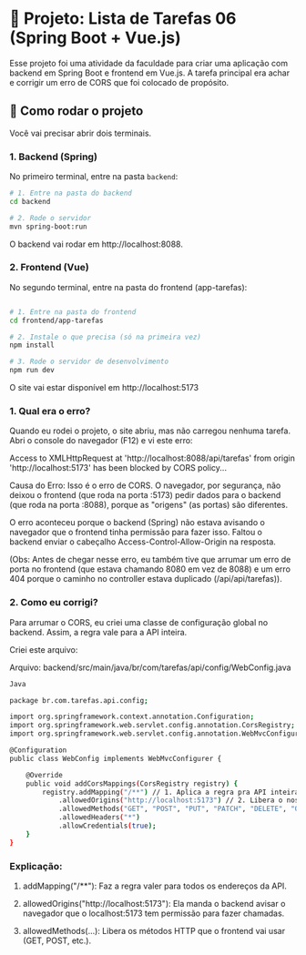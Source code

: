 # 🧩 Projeto: Lista de Tarefas 06 (Spring Boot + Vue.js)

Esse projeto foi uma atividade da faculdade para criar uma aplicação com backend em Spring Boot e frontend em Vue.js. A tarefa principal era achar e corrigir um erro de CORS que foi colocado de propósito.

## 🚀 Como rodar o projeto

Você vai precisar abrir dois terminais.

### 1. Backend (Spring)

No primeiro terminal, entre na pasta `backend`:

```bash
# 1. Entre na pasta do backend
cd backend

# 2. Rode o servidor
mvn spring-boot:run
```

O backend vai rodar em http://localhost:8088.

### 2. Frontend (Vue)

No segundo terminal, entre na pasta do frontend (app-tarefas):

```bash

# 1. Entre na pasta do frontend
cd frontend/app-tarefas

# 2. Instale o que precisa (só na primeira vez)
npm install

# 3. Rode o servidor de desenvolvimento
npm run dev
```

O site vai estar disponível em http://localhost:5173

### 1. Qual era o erro?

Quando eu rodei o projeto, o site abriu, mas não carregou nenhuma tarefa. Abri o console do navegador (F12) e vi este erro:

Access to XMLHttpRequest at 'http://localhost:8088/api/tarefas' from origin 'http://localhost:5173' has been blocked by CORS policy...

Causa do Erro: Isso é o erro de CORS. O navegador, por segurança, não deixou o frontend (que roda na porta :5173) pedir dados para o backend (que roda na porta :8088), porque as "origens" (as portas) são diferentes.

O erro aconteceu porque o backend (Spring) não estava avisando o navegador que o frontend tinha permissão para fazer isso. Faltou o backend enviar o cabeçalho Access-Control-Allow-Origin na resposta.

(Obs: Antes de chegar nesse erro, eu também tive que arrumar um erro de porta no frontend (que estava chamando 8080 em vez de 8088) e um erro 404 porque o caminho no controller estava duplicado (/api/api/tarefas)).

### 2. Como eu corrigi?
Para arrumar o CORS, eu criei uma classe de configuração global no backend. Assim, a regra vale para a API inteira.

Criei este arquivo:

Arquivo: backend/src/main/java/br/com/tarefas/api/config/WebConfig.java

```bash
Java

package br.com.tarefas.api.config;

import org.springframework.context.annotation.Configuration;
import org.springframework.web.servlet.config.annotation.CorsRegistry;
import org.springframework.web.servlet.config.annotation.WebMvcConfigurer;

@Configuration
public class WebConfig implements WebMvcConfigurer {

    @Override
    public void addCorsMappings(CorsRegistry registry) {
        registry.addMapping("/**") // 1. Aplica a regra pra API inteira
            .allowedOrigins("http://localhost:5173") // 2. Libera o nosso frontend
            .allowedMethods("GET", "POST", "PUT", "PATCH", "DELETE", "OPTIONS") // 3. Libera os métodos
            .allowedHeaders("*") 
            .allowCredentials(true);
    }
}
```

### Explicação:

1. addMapping("/**"): Faz a regra valer para todos os endereços da API.

2. allowedOrigins("http://localhost:5173"): Ela manda o backend avisar o navegador que o localhost:5173 tem permissão para fazer chamadas.

3. allowedMethods(...): Libera os métodos HTTP que o frontend vai usar (GET, POST, etc.).
